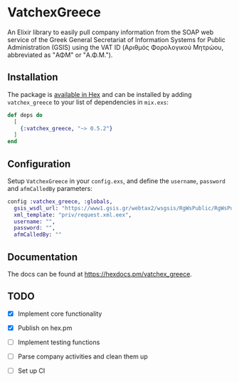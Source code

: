 # VatchexGreece

An Elixir library to easily pull company information from the SOAP web service of the Greek General Secretariat of Information Systems for Public Administration (GSIS) using the VAT ID (Αριθμός Φορολογικού Μητρώου, abbreviated as "ΑΦΜ" or "Α.Φ.Μ.").


## Installation

The package is [available in Hex](https://hexdocs.pm/vatchex_greece) and can be installed
by adding `vatchex_greece` to your list of dependencies in `mix.exs`:

```elixir
def deps do
  [
    {:vatchex_greece, "~> 0.5.2"}
  ]
end
```

## Configuration

Setup `VatchexGreece` in your `config.exs`, and define the `username`, `password` and `afmCalledBy` parameters:

```elixir
config :vatchex_greece, :globals,
  gsis_wsdl_url: "https://www1.gsis.gr/webtax2/wsgsis/RgWsPublic/RgWsPublicPort?wsdl",
  xml_template: "priv/request.xml.eex",
  username: "",
  password: "",
  afmCalledBy: ""
```

## Documentation

The docs can be found at <https://hexdocs.pm/vatchex_greece>.

## TODO

- [x] Implement core functionality
- [x] Publish on hex.pm
- [ ] Implement testing functions
- [ ] Parse company activities and clean them up
- [ ] Set up CI

